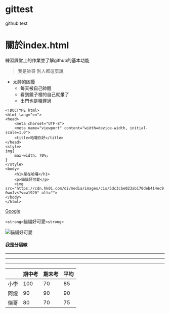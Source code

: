 # gittest
github test

# 關於index.html
練習課堂上的作業並了解github的基本功能

> 我是帥哥
  >別人都這麼說
* 太帥的困擾
   * 每天被自己帥醒
   * 看到鏡子裡的自己就暈了
   * 出門也是種罪過
   
```
<!DOCTYPE html>
<html lang="en">
<head>
    <meta charset="UTF-8">
    <meta name="viewport" content="width=device-width, initial-scale=1.0">
    <title>哈囉你好</title>
</head>
<style>
img{
    max-width: 70%;
}
</style>
<body>
    <h1>是在哈囉</h1>
    <p>貓貓好可愛</p>
    <img src="https://cdn.hk01.com/di/media/images/cis/5dc3cbe023ab170deb414ec9.jpg/XxSIqZL5ulb02lUEXfQ5dGwPYW8oA0UlTCgm-0woJvs?v=w1920" alt="">
</body>
</html>
```

[Google](https://www.google.com.tw/)

`<strong>`貓貓好可愛`<strong>`

![貓貓好可愛](https://cdn.hk01.com/di/media/images/cis/5dc3cbe023ab170deb414ec9.jpg/XxSIqZL5ulb02lUEXfQ5dGwPYW8oA0UlTCgm-0woJvs?v=w1920)

#### 我是分隔線
---
***
___

|         |  期中考  |  期末考  |   平均   |
|---------|---------|----------|----------|
| 小李    |      100|        70|        85|
| 阿煌    |       90|        90|        90|
| 傑哥    |       80|        70|        75|
